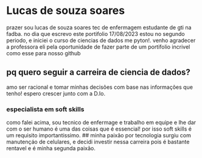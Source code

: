 <h1> Lucas de souza soares  </h1>
<p> prazer sou lucas de souza soares tec de enfermagem estudante de gti na fadba. no dia que escrevo este portifolio 17/08/2023 estou no segundo periodo, e iniciei o curso de ciencias de dados me pyton!. venho agradecer a professora eli pela oportunidade de fazer parte de um portifolio incrivel como esse para nosso github </p>
<h2> pq quero seguir a carreira de ciencia de dados?</h2>
amo ser racional e tomar minhas decisões com base nas informações que tenho! espero crescer junto com a D.Io.

<h3> especialista em soft skills </h3>
como falei acima, sou tecnico de enfermage e trabalho em equipe e lhe dar com o ser humano é uma das coisas que é essencial! por isso soft skills é um requisito importantissimo.
## minha paixão por tecnologia
surgiu com manutençáo de celulares, e decidi investir nessa carreira pois é bastante rentavel e é minha segunda paixão.
